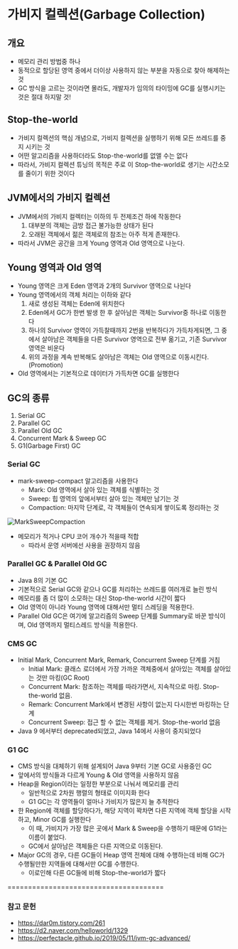 # 가비지 컬렉션(Garbage Collection)
## 개요
- 메모리 관리 방법중 하나
- 동적으로 할당된 영역 중에서 더이상 사용하지 않는 부분을 자동으로 찾아 해제하는 것
- GC 방식을 고르는 것이라면 몰라도, 개발자가 임의의 타이밍에 GC를 실행시키는 것은 절대 하지말 것!

## Stop-the-world
- 가비지 컬렉션의 핵심 개념으로, 가비지 컬렉션을 실행하기 위해 모든 쓰레드를 중지 시키는 것
- 어떤 알고리즘을 사용하더라도 Stop-the-world를 없앨 수는 없다
- 따라서, 가비지 컬렉션 튜닝의 목적은 주로 이 Stop-the-world로 생기는 시간소모를 줄이기 위한 것이다

## JVM에서의 가비지 컬렉션
- JVM에서의 가비지 컬렉터는 이하의 두 전제조건 하에 작동한다
  1. 대부분의 객체는 금방 접근 불가능한 상태가 된다
  2. 오래된 객체에서 젊은 객체로의 참조는 아주 적게 존재한다.
- 따라서 JVM은 공간을 크게 Young 영역과 Old 영역으로 나눈다.

## Young 영역과 Old 영역
- Young 영역은 크게 Eden 영역과 2개의 Survivor 영역으로 나뉜다
- Young 영역에서의 객체 처리는 이하와 같다
  1. 새로 생성된 객체는 Eden에 위치한다
  2. Eden에서 GC가 한번 발생 한 후 살아남은 객체는 Survivor중 하나로 이동한다
  3. 하나의 Survivor 영역이 가득찰때까지 2번을 반복하다가 가득차게되면, 그 중에서 살아남은 객체들을 다른 Survivor 영역으로 전부 옮기고, 기존 Survivor 영역은 비운다
  4. 위의 과정을 계속 반복해도 살아남은 객체는 Old 영역으로 이동시킨다.(Promotion)
- Old 영역에서는 기본적으로 데이터가 가득차면 GC를 실행한다

## GC의 종류
1. Serial GC
2. Parallel GC
3. Parallel Old GC
4. Concurrent Mark & Sweep GC
5. G1(Garbage First) GC

### Serial GC
- mark-sweep-compact 알고리즘을 사용한다
  - Mark: Old 영역에서 살아 있는 객체를 식별하는 것
  - Sweep: 힙 영역의 앞에서부터 살아 있는 객체만 남기는 것
  - Compaction: 마지막 단계로, 각 객체들이 연속되게 쌓이도록 정리하는 것

![MarkSweepCompaction](https://user-images.githubusercontent.com/63623597/222060970-3dbac720-ceda-4f77-9318-d3063faec004.png)
- 메모리가 적거나 CPU 코어 개수가 적을때 적합
  - 따라서 운영 서버에선 사용을 권장하지 않음

### Parallel GC & Parallel Old GC
- Java 8의 기본 GC
- 기본적으로 Serial GC와 같으나 GC를 처리하는 쓰레드를 여러개로 늘린 방식
- 메모리를 좀 더 많이 소모하는 대신 Stop-the-world 시간이 짧다
- Old 영역이 아니라 Young 영역에 대해서만 멀티 스레딩을 적용한다.
- Parallel Old GC은 여기에 알고리즘의 Sweep 단계를 Summary로 바꾼 방식이며, Old 영역까지 멀티스레드 방식을 적용한다.

### CMS GC
- Initial Mark, Concurrent Mark, Remark, Concurrent Sweep 단계를 거침
  - Initial Mark: 클래스 로더에서 가장 가까운 객체중에서 살아있는 객체를 살아있는 것만 마킹(GC Root)
  - Concurrent Mark: 참조하는 객체를 따라가면서, 지속적으로 마킹. Stop-the-world 없음.
  - Remark: Concurrent Mark에서 변경된 사항이 없는지 다시한번 마킹하는 단계
  - Concurrent Sweep: 접근 할 수 없는 객체를 제거. Stop-the-world 없음
- Java 9 에서부터 deprecated되었고, Java 14에서 사용이 중지되었다

### G1 GC
- CMS 방식을 대체하기 위해 설계되어 Java 9부터 기본 GC로 사용중인 GC
- 앞에서의 방식들과 다르게 Young & Old 영역을 사용하지 않음
- Heap을 Region이라는 일정한 부분으로 나눠서 메모리를 관리
  - 일반적으로 2차원 행렬의 형태로 이미지화 한다
  - G1 GC는 각 영역들이 얼마나 가비지가 많은지 늘 추적한다
- 한 Region에 객체를 할당하다가, 해당 지역이 꽉차면 다른 지역에 객체 할당을 시작하고, Minor GC를 실행한다
  - 이 때, 가비지가 가장 많은 곳에서 Mark & Sweep을 수행하기 때문에 G1라는 이름이 붙었다.
  - GC에서 살아남은 객체들은 다른 지역으로 이동된다.
- Major GC의 경우, 다른 GC들이 Heap 영역 전체에 대해 수행하는데 비해 GC가 수행될만한 지역들에 대해서만 GC를 수행한다.
  - 이로인해 다른 GC들에 비해 Stop-the-world가 짧다

======================================
### 참고 문헌
- https://dar0m.tistory.com/261
- https://d2.naver.com/helloworld/1329
- https://perfectacle.github.io/2019/05/11/jvm-gc-advanced/